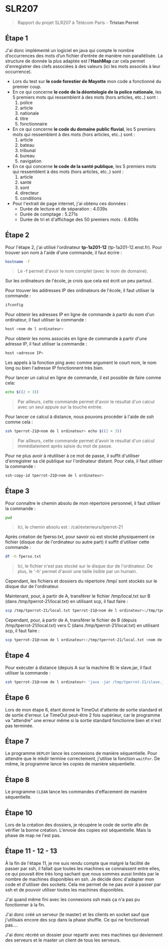 # SLR207

> Rapport du projet SLR207 à Télécom Paris - **Tristan Perrot**

## Étape 1

J'ai donc implémenté un logiciel en java qui compte le nombre d’occurrences des mots d’un fichier d’entrée de manière
non parallélisée. La structure de donnée la plus adaptée est l'**HashMap** car cela permet d'enregistrer des clefs
associées à des valeurs (ici les mots associés à leur occurrence).

* Lors du test sur **le code forestier de Mayotte** mon code a fonctionné du premier coup.
* En ce qui concerne **le code de la déontologie de la police nationale**, les 5 premiers mots qui ressemblent à des
  mots (hors articles, etc..) sont :
    1. police
    2. article
    3. nationale
    4. titre
    5. fonctionnaire
* En ce qui concerne **le code du domaine public fluvial**, les 5 premiers mots qui ressemblent à des mots (hors
  articles, etc..) sont :
    1. article
    2. bateau
    3. tribunal
    4. bureau
    5. navigation
* En ce qui concerne **le code de la santé publique**, les 5 premiers mots qui ressemblent à des mots (hors articles,
  etc..) sont :
    1. article
    2. santé
    3. sont
    4. directeur
    5. conditions
* Pour l'extrait de page internet, j'ai obtenu ces données :
    * Durée de lecture et de séparation : 4.039s
    * Durée de comptage : 5.271s
    * Durée de tri et d'affichage des 50 premiers mots : 6.809s

## Étape 2

Pour l'étape 2, j'ai utilisé l'ordinateur **tp-1a201-12** (tp-1a201-12.enst.fr).
Pour trouver son nom à l'aide d'une commande, il faut écrire :

```bash
hostname -f
```

> Le -f permet d'avoir le nom complet (avec le nom de domaine).

Sur les ordinateurs de l'école, je crois que cela est écrit un peu partout.

Pour trouver les addresses IP des ordinateurs de l'école, il faut utiliser la commande :

```bash
ifconfig
```

Pour obtenir les adresses IP en ligne de commande à partir du nom d'un ordinateur, il faut utiliser la commande :

```bash
host <nom de l ordinateur>
```

Pour obtenir les noms associés en ligne de commande à partir d'une adresse IP, il faut utiliser la commande :

```bash
host <adresse IP>
```

Les appels à la fonction ping avec comme argument le court nom, le nom long ou bien l'adresse IP fonctionnent très bien.

Pour lancer un calcul en ligne de commande, il est possible de faire comme cela:

```bash
echo $((2 + 3))
```

> Par ailleurs, cette commande permet d'avoir le résultat d'un calcul avec un seul appuie sur la touche entrée.

Pour lancer ce calcul à distance, nous pouvons procéder à l'aide de *ssh* comme cela :

```bash
ssh tperrot-21@<nom de l ordinateur> echo $((2 + 3))
```

> Par ailleurs, cette commande permet d'avoir le résultat d'un calcul immédiatement après saisie du mot de passe.

Pour ne plus avoir à réutiliser à ce mot de passe, il suffit d'utiliser d'enregistrer sa clé publique sur l'ordinateur
distant. Pour cela, il faut utiliser la commande :

```bash
ssh-copy-id tperrot-21@<nom de l ordinateur>
```

## Étape 3

Pour connaître le chemin absolu de mon répertoire personnel, il faut utiliser la commande :

```bash
pwd
```

> Ici, le chemin absolu est : /cal/exterieurs/tperrot-21

Après création de fperso.txt, pour savoir où est stocké physiquement ce fichier (disque dur de l'ordinateur ou autre
part) il suffit d'utiliser cette commande :

```bash
df -h fperso.txt
```

> Ici, le fichier n'est pas stocké sur le disque dur de l'ordinateur. De plus, le '-h' permet d'avoir une taille lisible
> par un humain.

Cependant, les fichiers et dossiers du répertoire /tmp/ sont stockés sur le disque dur de l'ordinateur.

Maintenant, pour, à partir de A, transférer le fichier /tmp/local.txt sur B (dans /tmp/tperrot-21/local.txt) en
utilisant scp, il faut faire :

```bash
scp /tmp/tperrot-21/local.txt tperrot-21@<nom de l ordinateur>:/tmp/tperrot-21/local.txt
```

Cependant, pour, à partir de A, transférer le fichier de B (depuis /tmp/tperrot-21/local.txt) vers C (dans
/tmp/tperrot-21/local.txt) en utilisant scp, il faut faire :

```bash
scp tperrot-21@<nom de l ordinateur>:/tmp/tperrot-21/local.txt <nom de l ordinateur>:/tmp/tperrot-21/local.txt
```

## Étape 4

Pour exécuter à distance (depuis A sur la machine B) le slave.jar, il faut utiliser la commande :

```bash
ssh tperrot-21@<nom de l ordinateur> 'java -jar /tmp/tperrot-21/slave.jar'
```

## Étape 6

Lors de mon étape 6, étant donné le TimeOut d'attente de sortie standard et de sortie d'erreur. Le TimeOut peut-être 2
fois supérieur, car le programme va "attendre" une erreur même si la sortie standard fonctionne bien et n'est pas
terminée.

## Étape 7

Le programme ``DEPLOY`` lance les connexions de manière séquentielle. Pour attendre que le mkdir termine correctement,
j'utilise la fonction ``waitFor``.
De même, le programme lance les copies de manière séquentielle.

## Étape 8

Le programme ``CLEAN`` lance les commandes d'effacement de manière séquentielle.

## Étape 10

Lors de la création des dossiers, je récupère le code de sortie afin de vérifier la bonne création. L'envoie des copies
est séquentielle. Mais la phase de map ne l'est pas.

## Étape 11 - 12 - 13

À la fin de l'étape 11, je me suis rendu compte que malgré la facilité de passer par ssh, il fallait que toutes les
machines se connaissent entre elles, ce qui pouvait être très long sachant que nous sommes aussi limités par le nombre
de machines disponibles en ssh. Je décide donc d'adapter mon code et d'utiliser des sockets. Cela me permet de ne pas
avoir à passer par ssh et de pouvoir utiliser toutes les machines disponibles.

J'ai quand même fini avec les connexions ssh mais ça n'a pas pu fonctionner à la fin.

J'ai donc créé un serveur (le master) et les clients en socket sauf que j'utilisais encore des scp dans la phase
shuffle. Ce qui ne fonctionnait pas....

J'ai donc récréé un dossier pour repartir avec mes machines qui deviennent des serveurs et le master un client de tous
les serveurs.
